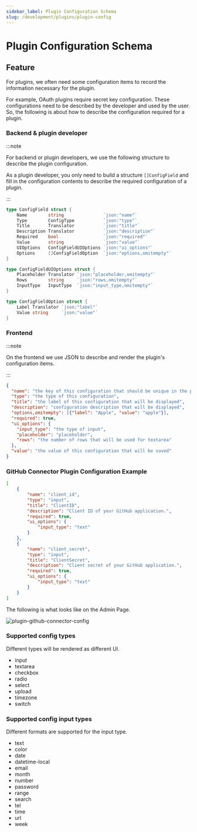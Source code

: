 ```yaml
---
sidebar_label: Plugin Configuration Schema
slug: /development/plugins/plugin-config
---
```


# Plugin Configuration Schema

## Feature

For plugins, we often need some configuration items to record the information necessary for the plugin.

For example, OAuth plugins require secret key configuration. These configurations need to be described by the developer and used by the user. So, the following is about how to describe the configuration required for a plugin.

### Backend & plugin developer

:::note

For backend or plugin developers, we use the following structure to describe the plugin configuration.

As a plugin developer, you only need to build a structure `[]ConfigField` and fill in the configuration contents to describe the required configuration of a plugin.

:::

```go
type ConfigField struct {
    Name        string               `json:"name"`
    Type        ConfigType           `json:"type"`
    Title       Translator           `json:"title"`
    Description Translator           `json:"description"`
    Required    bool                 `json:"required"`
    Value       string               `json:"value"`
    UIOptions   ConfigFieldUIOptions `json:"ui_options"`
    Options     []ConfigFieldOption  `json:"options,omitempty"`
}

type ConfigFieldUIOptions struct {
    Placeholder Translator `json:"placeholder,omitempty"`
    Rows        string     `json:"rows,omitempty"`
    InputType   InputType  `json:"input_type,omitempty"`
}

type ConfigFieldOption struct {
    Label Translator `json:"label"`
    Value string     `json:"value"`
}
```

### Frontend

:::note

On the frontend we use JSON to describe and render the plugin's configuration items.

:::

```json
{
  "name": "the key of this configuration that should be unique in the plugin",
  "type": "the type of this configuration",
  "title": "the label of this configuration that will be displayed",
  "description": "configuration description that will be displayed",
  "options,omitempty": [{"label": "Apple", "value": "apple"}],
  "required": true,
  "ui_options": {
    "input_type": "the type of input",
    "placeholder": "placeholder",
    "rows": "the number of rows that will be used for textarea"
  },
  "value": "the value of this configuration that will be saved"
}
```

### GitHub Connector Plugin Configuration Example

```json
[
    {
        "name": "client_id",
        "type": "input",
        "title": "ClientID",
        "description": "Client ID of your GitHub application.",
        "required": true,
        "ui_options": {
            "input_type": "text"
        }
    },
    {
        "name": "client_secret",
        "type": "input",
        "title": "ClientSecret",
        "description": "Client secret of your GitHub application.",
        "required": true,
        "ui_options": {
            "input_type": "text"
        }
    }
]
```

The following is what looks like on the Admin Page.

![plugin-github-connector-config](/img/docs/plugin-github-connector-config.png)

### Supported config types

Different types will be rendered as different UI.

- input
- textarea
- checkbox
- radio
- select
- upload
- timezone
- switch

### Supported config input types

Different formats are supported for the input type.

- text
- color
- date
- datetime-local
- email
- month
- number
- password
- range
- search
- tel
- time
- url
- week
